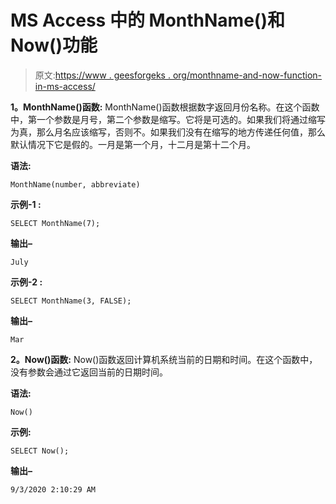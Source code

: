 # MS Access 中的 MonthName()和 Now()功能

> 原文:[https://www . geesforgeks . org/monthname-and-now-function-in-ms-access/](https://www.geeksforgeeks.org/monthname-and-now-function-in-ms-access/)

**1。MonthName()函数:**
MonthName()函数根据数字返回月份名称。在这个函数中，第一个参数是月号，第二个参数是缩写。它将是可选的。如果我们将通过缩写为真，那么月名应该缩写，否则不。如果我们没有在缩写的地方传递任何值，那么默认情况下它是假的。一月是第一个月，十二月是第十二个月。

**语法:**

```
MonthName(number, abbreviate) 
```

**示例-1 :**

```
SELECT MonthName(7);
```

**输出–**

```
July
```

**示例-2 :**

```
SELECT MonthName(3, FALSE);
```

**输出–**

```
Mar
```

**2。Now()函数:**
Now()函数返回计算机系统当前的日期和时间。在这个函数中，没有参数会通过它返回当前的日期时间。

**语法:**

```
Now()
```

**示例:**

```
SELECT Now();
```

**输出–**

```
9/3/2020 2:10:29 AM
```